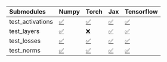 | Submodules       | Numpy                                                                                                                           | Torch                                                                                                                           | Jax                                                                                                                             | Tensorflow                                                                                                                      |
|:-----------------|:--------------------------------------------------------------------------------------------------------------------------------|:--------------------------------------------------------------------------------------------------------------------------------|:--------------------------------------------------------------------------------------------------------------------------------|:--------------------------------------------------------------------------------------------------------------------------------|
| test_activations | <a href="https://github.com/unifyai/ivy/runs/8065168123?check_suite_focus=true" rel="noopener noreferrer" target="_blank">✅</a> | <a href="https://github.com/unifyai/ivy/runs/8065168429?check_suite_focus=true" rel="noopener noreferrer" target="_blank">✅</a> | <a href="https://github.com/unifyai/ivy/runs/8065168752?check_suite_focus=true" rel="noopener noreferrer" target="_blank">✅</a> | <a href="https://github.com/unifyai/ivy/runs/8065169088?check_suite_focus=true" rel="noopener noreferrer" target="_blank">✅</a> |
| test_layers      | <a href="https://github.com/unifyai/ivy/runs/8065168211?check_suite_focus=true" rel="noopener noreferrer" target="_blank">✅</a> | <a href="https://github.com/unifyai/ivy/runs/8065168501?check_suite_focus=true" rel="noopener noreferrer" target="_blank">❌</a> | <a href="https://github.com/unifyai/ivy/runs/8065168838?check_suite_focus=true" rel="noopener noreferrer" target="_blank">✅</a> | <a href="https://github.com/unifyai/ivy/runs/8065169153?check_suite_focus=true" rel="noopener noreferrer" target="_blank">✅</a> |
| test_losses      | <a href="https://github.com/unifyai/ivy/runs/8065168288?check_suite_focus=true" rel="noopener noreferrer" target="_blank">✅</a> | <a href="https://github.com/unifyai/ivy/runs/8065168596?check_suite_focus=true" rel="noopener noreferrer" target="_blank">✅</a> | <a href="https://github.com/unifyai/ivy/runs/8065168911?check_suite_focus=true" rel="noopener noreferrer" target="_blank">✅</a> | <a href="https://github.com/unifyai/ivy/runs/8065169238?check_suite_focus=true" rel="noopener noreferrer" target="_blank">✅</a> |
| test_norms       | <a href="https://github.com/unifyai/ivy/runs/8065168357?check_suite_focus=true" rel="noopener noreferrer" target="_blank">✅</a> | <a href="https://github.com/unifyai/ivy/runs/8065168674?check_suite_focus=true" rel="noopener noreferrer" target="_blank">✅</a> | <a href="https://github.com/unifyai/ivy/runs/8065169014?check_suite_focus=true" rel="noopener noreferrer" target="_blank">✅</a> | <a href="https://github.com/unifyai/ivy/runs/8065169309?check_suite_focus=true" rel="noopener noreferrer" target="_blank">✅</a> |